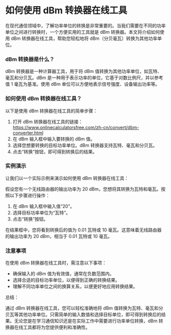如何使用 dBm 转换器在线工具
================

在现代通信领域中，了解功率单位的转换是非常重要的。当我们需要在不同的功率单位之间进行转换时，一个方便实用的工具就是 dBm 转换器。本文将介绍如何使用 dBm 转换器在线工具，帮助您轻松地将 dBm（分贝毫瓦）转换为其他功率单位。

### dBm 转换器是什么？

dBm 转换器是一种计算器工具，用于将 dBm 值转换为其他功率单位，如瓦特、毫瓦和分贝瓦。dBm 是一种用于表示功率的单位，它基于对数比例尺，并以参考值 1 毫瓦为基准。使用 dBm 单位可以方便地表示信号强度、设备输出功率等。

### 如何使用 dBm 转换器在线工具？

以下是使用 dBm 转换器在线工具的简单步骤：

1. 打开 dBm 转换器在线工具的链接：<https://www.onlinecalculatorsfree.com/zh-cn/convert/dbm-converter.html>
2. 在 dBm 输入框中输入要转换的 dBm 值。
3. 选择您想要转换的目标功率单位。dBm 转换器支持瓦特、毫瓦和分贝瓦。
4. 点击“转换”按钮，即可得到转换后的结果。

### 实例演示

让我们以一个实际示例来演示如何使用 dBm 转换器在线工具：

假设您有一个无线路由器的输出功率为 20 dBm，您想将其转换为瓦特和毫瓦。按照以下步骤进行操作：

1. 在 dBm 输入框中输入值“20”。
2. 选择目标功率单位为“瓦特”。
3. 点击“转换”按钮。

在结果框中，您将看到转换后的值为 0.01 瓦特或 10 毫瓦。这意味着无线路由器的输出功率为 20 dBm，相当于 0.01 瓦特或 10 毫瓦。

### 注意事项

在使用 dBm 转换器在线工具时，需注意以下事项：

- 确保输入的 dBm 值为有效值，通常在负数范围内。
- 选择合适的目标功率单位，以便得到正确的转换结果。
- 理解不同功率单位之间的换算关系，以便更好地应用转换结果。

总结：

通过 dBm 转换器在线工具，您可以轻松准确地将 dBm 值转换为瓦特、毫瓦和分贝瓦等其他功率单位。只需简单的输入数值和选择目标单位，即可得到转换后的结果。无论您是在学习通信知识还是在实际工作中需要进行功率单位转换，dBm 转换器在线工具都将为您提供便利和准确性。